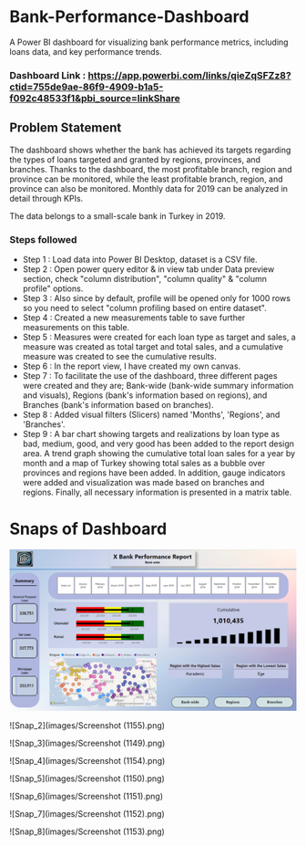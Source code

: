 # Bank-Performance-Dashboard
A Power BI dashboard for visualizing bank performance metrics, including loans data, and key performance trends.

### Dashboard Link : https://app.powerbi.com/links/qieZqSFZz8?ctid=755de9ae-86f9-4909-b1a5-f092c48533f1&pbi_source=linkShare

## Problem Statement

The dashboard shows whether the bank has achieved its targets regarding the types of loans targeted and granted by regions, provinces, and branches. Thanks to the dashboard, the most profitable branch, region and province can be monitored, while the least profitable branch, region, and province can also be monitored. Monthly data for 2019 can be analyzed in detail through KPIs. 

The data belongs to a small-scale bank in Turkey in 2019.


### Steps followed 

- Step 1 : Load data into Power BI Desktop, dataset is a CSV file.
- Step 2 : Open power query editor & in view tab under Data preview section, check "column distribution", "column quality" & "column profile" options.
- Step 3 : Also since by default, profile will be opened only for 1000 rows so you need to select "column profiling based on entire dataset".
- Step 4 : Created a new measurements table to save further measurements on this table.
- Step 5 : Measures were created for each loan type as target and sales, a measure was created as total target and total sales, and a cumulative measure was created to see the cumulative results. 
- Step 6 : In the report view, I have created my own canvas.
- Step 7 : To facilitate the use of the dashboard, three different pages were created and they are; Bank-wide (bank-wide summary information and visuals), Regions (bank's information based on regions), and Branches (bank's information based on branches).
- Step 8 : Added visual filters (Slicers) named 'Months', 'Regions', and 'Branches'.
- Step 9 : A bar chart showing targets and realizations by loan type as bad, medium, good, and very good has been added to the report design area. A trend graph showing the cumulative total loan sales for a year by month and a map of Turkey showing total sales as a bubble over provinces and regions have been added. In addition, gauge indicators were added and visualization was made based on branches and regions. Finally, all necessary information is presented in a matrix table. 
       
# Snaps of Dashboard

![Screenshot 1](images/Screenshot%20(1148).png)


![Snap_2](images/Screenshot (1155).png)

![Snap_3](images/Screenshot (1149).png)

![Snap_4](images/Screenshot (1154).png)

![Snap_5](images/Screenshot (1150).png)

![Snap_6](images/Screenshot (1151).png)

![Snap_7](images/Screenshot (1152).png)

![Snap_8](images/Screenshot (1153).png)

